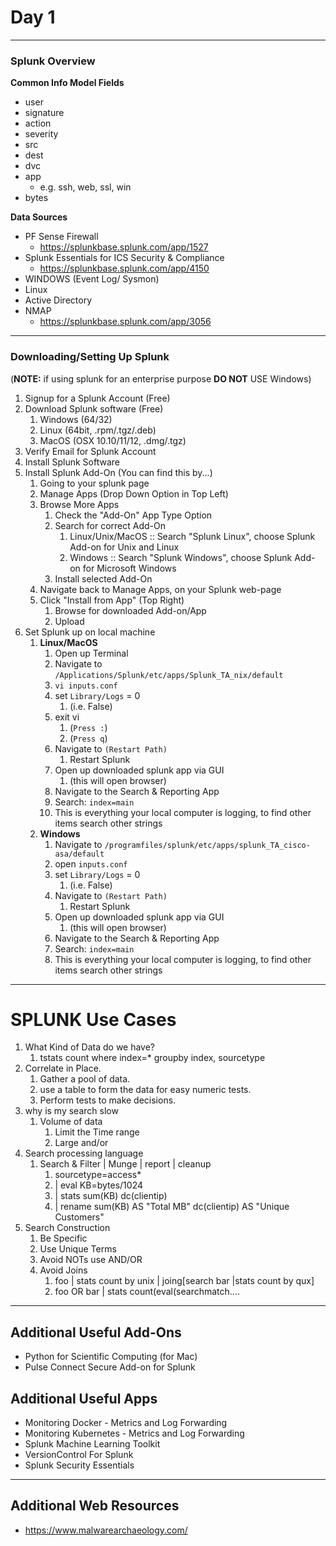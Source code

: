 # Day 1
- - - - -
### Splunk Overview

**Common Info Model Fields**
* user
* signature
* action 
* severity
* src
* dest
* dvc
* app 
  * e.g. ssh, web, ssl, win
* bytes 

**Data Sources**
* PF Sense Firewall
  * https://splunkbase.splunk.com/app/1527
* Splunk Essentials for ICS Security & Compliance
  * https://splunkbase.splunk.com/app/4150
* WINDOWS (Event Log/ Sysmon)
* Linux
* Active Directory
* NMAP
  * https://splunkbase.splunk.com/app/3056
  
- - - - -
### Downloading/Setting Up Splunk
(**NOTE:** if using splunk for an enterprise purpose **DO NOT** USE Windows)
1. Signup for a Splunk Account (Free)
2. Download Splunk software (Free)
   1. Windows (64/32)
   2. Linux (64bit, .rpm/.tgz/.deb)
   3. MacOS (OSX 10.10/11/12, .dmg/.tgz)
3. Verify Email for Splunk Account
4. Install Splunk Software
5. Install Splunk Add-On (You can find this by...)
   1. Going to your splunk page
   2. Manage Apps (Drop Down Option in Top Left)
   3. Browse More Apps
       1. Check the "Add-On" App Type Option
       2. Search for correct Add-On
           1. Linux/Unix/MacOS :: Search "Splunk Linux", choose Splunk Add-on for Unix and Linux
           2. Windows :: Search "Splunk Windows", choose Splunk Add-on for Microsoft Windows
       3. Install selected Add-On
   4. Navigate back to Manage Apps, on your Splunk web-page
   5. Click "Install from App" (Top Right)
       1. Browse for downloaded Add-on/App
       2. Upload
6. Set Splunk up on local machine
   1. **Linux/MacOS**
       1. Open up Terminal
       2. Navigate to `/Applications/Splunk/etc/apps/Splunk_TA_nix/default`
       3. `vi inputs.conf`
       4. set `Library/Logs` = 0 
            1. (i.e. False)
       5. exit vi 
            1. (`Press :`)
            2. (`Press q`)
       6. Navigate to `(Restart Path)`
            1. Restart Splunk
       7. Open up downloaded splunk app via GUI 
            1. (this will open browser)
       8. Navigate to the Search & Reporting App
       9. Search: `index=main`
       10. This is everything your local computer is logging, to find other items search other strings
   2. **Windows**
       1. Navigate to `/programfiles/splunk/etc/apps/splunk_TA_cisco-asa/default`
       2. open `inputs.conf`
       3. set `Library/Logs` = 0 
            1. (i.e. False)
       6. Navigate to `(Restart Path)`
            1. Restart Splunk
       7. Open up downloaded splunk app via GUI 
            1. (this will open browser)
       8. Navigate to the Search & Reporting App
       9. Search: `index=main`
       10. This is everything your local computer is logging, to find other items search other strings
- - - - -
# SPLUNK Use Cases
1. What Kind of Data do we have?
   1. tstats count where index=* groupby index, sourcetype
2. Correlate in Place.
   1. Gather a pool of data.
   2. use a table to form the data for easy numeric tests.
   3. Perform tests to make decisions.
3. why is my search slow
   1. Volume of data
      1. Limit the Time range
      2. Large and/or 
4. Search processing language
   1. Search & Filter | Munge | report | cleanup
      1. sourcetype=access*
      2. | eval KB=bytes/1024
      3. | stats sum(KB) dc(clientip)
      4. | rename sum(KB) AS "Total MB" dc(clientip) AS "Unique Customers"
5. Search Construction
   1. Be Specific
   2. Use Unique Terms
   3. Avoid NOTs use AND/OR
   4. Avoid Joins
      1. foo | stats count by unix | joing[search bar |stats count by qux]
      2. foo OR bar | stats count(eval(searchmatch....
- - - - -
## Additional Useful Add-Ons
* Python for Scientific Computing (for Mac)
* Pulse Connect Secure Add-on for Splunk

## Additional Useful Apps
* Monitoring Docker - Metrics and Log Forwarding
* Monitoring Kubernetes - Metrics and Log Forwarding
* Splunk Machine Learning Toolkit
* VersionControl For Splunk
* Splunk Security Essentials

- - - - -
## Additional Web Resources
* https://www.malwarearchaeology.com/
